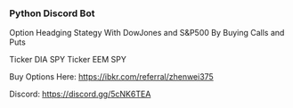 ### Python Discord Bot

Option Headging Stategy With DowJones and S&P500 By Buying Calls and Puts

Ticker DIA SPY
Ticker EEM SPY

Buy Options Here:
https://ibkr.com/referral/zhenwei375

Discord: https://discord.gg/5cNK6TEA